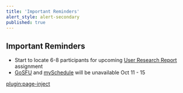 ```yaml
---
title: 'Important Reminders'
alert_style: alert-secondary
published: true
---
```


## Important Reminders

* Start to locate 6-8 participants for upcoming [User Research Report](https://canvas.sfu.ca/courses/47119/assignments/387247) assignment
* [GoSFU](https://www.sfu.ca/students/advising-resources/help.html) and [mySchedule](https://www.sfu.ca/students/enrollment/myschedule.html) will be unavailable Oct 11 - 15

[plugin:page-inject](../../canvaslms-assignments/weekly-review-quizzes/week-04?template=partials/linkbutton)
